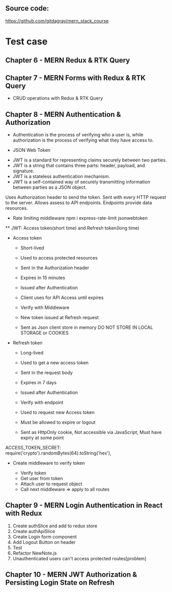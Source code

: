 ## Source code:

https://github.com/gitdagray/mern_stack_course

# Test case

## Chapter 6 - MERN Redux & RTK Query

## Chapter 7 - MERN Forms with Redux & RTK Query

- CRUD operations with Redux & RTK Query

## Chapter 8 - MERN Authentication & Authorization

- Authentication is the process of verifying who a user is, while authorization is the process of verifying what they have access to.

- JSON Web Token

* JWT is a standard for representing claims securely between two parties.
* JWT is a string that contains three parts: header, payload, and signature.
* JWT is a stateless authentication mechanism.
* JWT is a self-contained way of securely transmitting information between parties as a JSON object.

Uses Authorization header to send the token.
Sent with every HTTP request to the server.
Allows assess to API endpoints.
Endpoints provide data resources.

- Rate limiting middleware
  npm i express-rate-limit jsonwebtoken

\*\* JWT: Access token(short time) and Refresh token(long time)

- Access token

  - Short-lived
  - Used to access protected resources
  - Sent in the Authorization header
  - Expires in 15 minutes

  - Issued after Authentication
  - Client uses for API Access until expires
  - Verify with Middleware
  - New token issued at Refresh request

  * Sent as Json client store in memory DO NOT STORE IN LOCAL STORAGE or COOKIES

- Refresh token

  - Long-lived
  - Used to get a new access token
  - Sent in the request body
  - Expires in 7 days

  - Issued after Authentication
  - Verify with endpoint
  - Used to request new Access token
  - Must be allowed to expire or logout

  * Sent as HttpOnly cookie, Not accessible via JavaScript, Must have expiry at some point

ACCESS_TOKEN_SECRET: require('crypto').randomBytes(64).toString('hex'),

- Create middleware to verify token

  - Verify token
  - Get user from token
  - Attach user to request object
  - Call next middleware
    => apply to all routes

## Chapter 9 - MERN Login Authentication in React with Redux

1. Create authSlice and add to redux store
2. Create authApiSlice
3. Create Login form component
4. Add Logout Button on header
5. Test
6. Refactor NewNote.js
7. Unauthenticated users can't access protected routes[problem]

## Chapter 10 - MERN JWT Authorization & Persisting Login State on Refresh
